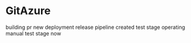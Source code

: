 # GitAzure
building pr
new deployment release pipeline
created test stage
operating manual test stage now